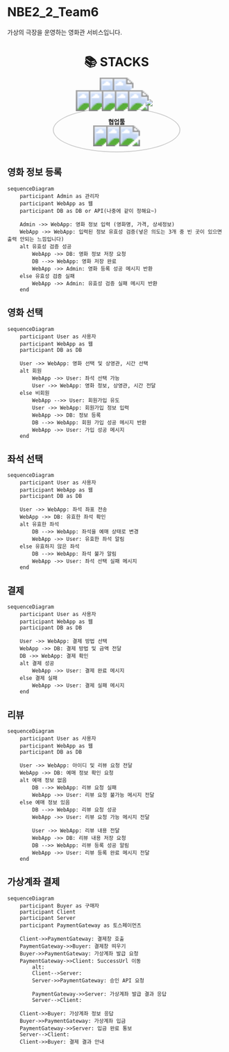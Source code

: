 # NBE2_2_Team6
가상의 극장을 운영하는 영화관 서비스입니다.

<div align=center><h1>📚 STACKS</h1></div>
<div align=center> 
  <img src="https://img.shields.io/badge/java-007396?style=for-the-badge&logo=java&logoColor=white" style="transform: scale(3); margin: 5px;">
  <img src="https://img.shields.io/badge/javascript-F7DF1E?style=for-the-badge&logo=javascript&logoColor=black" style="transform: scale(3); margin: 5px;">
  <br>
  <img src="https://img.shields.io/badge/spring-6DB33F?style=for-the-badge&logo=spring&logoColor=white" style="transform: scale(3); margin: 5px;">
  <img src="https://img.shields.io/badge/springboot-6DB33F?style=for-the-badge&logo=springboot&logoColor=white" style="transform: scale(3); margin: 5px;">
  <img src="https://img.shields.io/badge/JPA-59666C?style=for-the-badge&logo=hibernate&logoColor=white" style="transform: scale(3); margin: 5px;">
  <img src="https://img.shields.io/badge/spring%20security-6DB33F?style=for-the-badge&logo=springsecurity&logoColor=white" style="transform: scale(3); margin: 5px;">
  <img src="https://img.shields.io/badge/mysql-4479A1?style=for-the-badge&logo=mysql&logoColor=white" style="transform: scale(3); margin: 5px;">
  <img src="https://img.shields.io/badge/gradle-02303A?style=for-the-badge&logo=gradle&logoColor=white" style="transform: scale(3; margin: 5px;">
  <br>

  <div style="display: inline-block; border-radius: 50%; padding: 20px; border: 2px solid #ccc; text-align: center; width: 250px;">
    <div style="font-weight: bold; margin-bottom: 10px;">협업툴</div>
    <img src="https://img.shields.io/badge/git-F05032?style=for-the-badge&logo=git&logoColor=white" style="transform: scale(3); margin: 5px;">
    <img src="https://img.shields.io/badge/github-181717?style=for-the-badge&logo=github&logoColor=white" style="transform: scale(3); margin: 5px;">
    <img src="https://img.shields.io/badge/canva-00C4CC?style=for-the-badge&logo=canva&logoColor=white" style="transform: scale(3); margin: 5px;">
  </div>
  <br>
</div>




## 영화 정보 등록 

```mermaid
sequenceDiagram
    participant Admin as 관리자
    participant WebApp as 웹
    participant DB as DB or API(나중에 같이 정해요~)

    Admin ->> WebApp: 영화 정보 입력 (영화명, 가격, 상세정보)
    WebApp ->> WebApp: 입력된 정보 유효성 검증(넣은 의도는 3개 중 빈 곳이 있으면 출력 안되는 느낌입니다)
    alt 유효성 검증 성공
        WebApp ->> DB: 영화 정보 저장 요청
        DB -->> WebApp: 영화 저장 완료
        WebApp ->> Admin: 영화 등록 성공 메시지 반환
    else 유효성 검증 실패
        WebApp ->> Admin: 유효성 검증 실패 메시지 반환
    end
```

## 영화 선택
```mermaid
sequenceDiagram
    participant User as 사용자
    participant WebApp as 웹
    participant DB as DB

    User ->> WebApp: 영화 선택 및 상영관, 시간 선택
    alt 회원
        WebApp ->> User: 좌석 선택 가능
        User ->> WebApp: 영화 정보, 상영관, 시간 전달
    else 비회원
        WebApp -->> User: 회원가입 유도
        User ->> WebApp: 회원가입 정보 입력
        WebApp ->> DB: 정보 등록
        DB -->> WebApp: 회원 가입 성공 메시지 반환
        WebApp ->> User: 가입 성공 메시지
    end
```

## 좌석 선택
```mermaid
sequenceDiagram
    participant User as 사용자
    participant WebApp as 웹
    participant DB as DB

    User ->> WebApp: 좌석 좌표 전송
    WebApp ->> DB: 유효한 좌석 확인
    alt 유효한 좌석
        DB -->> WebApp: 좌석을 예매 상태로 변경
        WebApp ->> User: 유효한 좌석 알림
    else 유효하지 않은 좌석
        DB -->> WebApp: 좌석 불가 알림
        WebApp ->> User: 좌석 선택 실패 메시지
    end

```

## 결제
```mermaid
sequenceDiagram
    participant User as 사용자
    participant WebApp as 웹
    participant DB as DB

    User ->> WebApp: 결제 방법 선택
    WebApp ->> DB: 결제 방법 및 금액 전달
    DB ->> WebApp: 결제 확인
    alt 결제 성공
        WebApp ->> User: 결제 완료 메시지
    else 결제 실패
        WebApp ->> User: 결제 실패 메시지
    end
```
## 리뷰
```mermaid
sequenceDiagram
    participant User as 사용자
    participant WebApp as 웹
    participant DB as DB

    User ->> WebApp: 아이디 및 리뷰 요청 전달
    WebApp ->> DB: 예매 정보 확인 요청
    alt 예매 정보 없음
        DB -->> WebApp: 리뷰 요청 실패
        WebApp ->> User: 리뷰 요청 불가능 메시지 전달
    else 예매 정보 있음
        DB -->> WebApp: 리뷰 요청 성공
        WebApp ->> User: 리뷰 요청 가능 메시지 전달
        
        User ->> WebApp: 리뷰 내용 전달
        WebApp ->> DB: 리뷰 내용 저장 요청
        DB -->> WebApp: 리뷰 등록 성공 알림
        WebApp ->> User: 리뷰 등록 완료 메시지 전달
    end
```
## 가상계좌 결제
```mermaid
sequenceDiagram
    participant Buyer as 구매자
    participant Client
    participant Server
    participant PaymentGateway as 토스페이먼츠

    Client->>PaymentGateway: 결제창 호출
    PaymentGateway->>Buyer: 결제창 띄우기
    Buyer->>PaymentGateway: 가상계좌 발급 요청
    PaymentGateway->>Client: SuccessUrl 이동 
        alt: 
        Client-->Server: 
        Server->>PaymentGateway: 승인 API 요청 
   
        PaymentGateway->>Server: 가상계좌 발급 결과 응답
        Server-->Client: 
   
    Client->>Buyer: 가상계좌 정보 응답 
    Buyer->>PaymentGateway: 가상계좌 입금
    PaymentGateway->>Server: 입금 완료 통보
    Server-->Client: 
    Client->>Buyer: 결제 결과 안내
```

